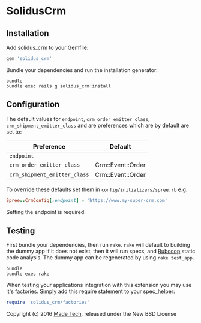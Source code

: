 SolidusCrm
==========

Installation
------------

Add solidus_crm to your Gemfile:

```ruby
gem 'solidus_crm'
```

Bundle your dependencies and run the installation generator:

```shell
bundle
bundle exec rails g solidus_crm:install
```

Configuration
-------------
The default values for `endpoint`, `crm_order_emitter_class`, `crm_shipment_emitter_class` and are preferences which are by default are set to:

| Preference                   | Default           |
|------------------------------|-------------------|
| `endpoint`                   |                   |
| `crm_order_emitter_class`    | Crm::Event::Order |
| `crm_shipment_emitter_class` | Crm::Event::Order |

To override these defaults set them in `config/initializers/spree.rb` e.g.

```ruby
Spree::CrmConfig[:endpoint] = 'https://www.my-super-crm.com'
```

Setting the endpoint is required.

Testing
-------

First bundle your dependencies, then run `rake`. `rake` will default to building the dummy app if it does not exist, then it will run specs, and [Rubocop](https://github.com/bbatsov/rubocop) static code analysis. The dummy app can be regenerated by using `rake test_app`.

```shell
bundle
bundle exec rake
```

When testing your applications integration with this extension you may use it's factories.
Simply add this require statement to your spec_helper:

```ruby
require 'solidus_crm/factories'
```

Copyright (c) 2016 [Made Tech](https://www.madetech.com), released under the New BSD License

